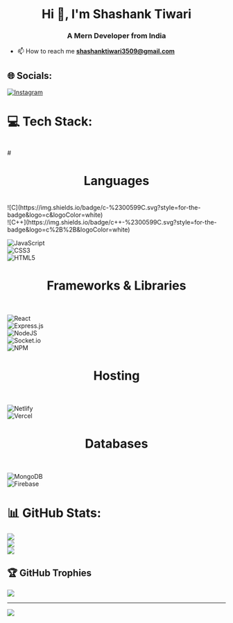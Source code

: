 # <h1 align="center">Hi 👋, I'm Shashank Tiwari</h1>
<h3 align="center">A Mern Developer from India</h3>

- 📫 How to reach me **shashanktiwari3509@gmail.com**

## 🌐 Socials:
[![Instagram](https://img.shields.io/badge/Instagram-%23E4405F.svg?logo=Instagram&logoColor=white)](https://instagram.com/__.shashank__) 

# 💻 Tech Stack:<br/>
<br/>
# <h1 align="center">Languages </h1><br/>
![C](https://img.shields.io/badge/c-%2300599C.svg?style=for-the-badge&logo=c&logoColor=white) <br/>
![C++](https://img.shields.io/badge/c++-%2300599C.svg?style=for-the-badge&logo=c%2B%2B&logoColor=white) <br/>

![JavaScript](https://img.shields.io/badge/javascript-%23323330.svg?style=for-the-badge&logo=javascript&logoColor=%23F7DF1E) <br/>
![CSS3](https://img.shields.io/badge/css3-%231572B6.svg?style=for-the-badge&logo=css3&logoColor=white)<br/>
![HTML5](https://img.shields.io/badge/html5-%23E34F26.svg?style=for-the-badge&logo=html5&logoColor=white) <br/>
# <h1 align="center">Frameworks & Libraries </h1><br/>
![React](https://img.shields.io/badge/react-%2320232a.svg?style=for-the-badge&logo=react&logoColor=%2361DAFB) <br/>
![Express.js](https://img.shields.io/badge/express.js-%23404d59.svg?style=for-the-badge&logo=express&logoColor=%2361DAFB)<br/>
![NodeJS](https://img.shields.io/badge/node.js-6DA55F?style=for-the-badge&logo=node.js&logoColor=white) <br/>
![Socket.io](https://img.shields.io/badge/Socket.io-black?style=for-the-badge&logo=socket.io&badgeColor=010101) <br/>
![NPM](https://img.shields.io/badge/NPM-%23000000.svg?style=for-the-badge&logo=npm&logoColor=white)<br/>
# <h1 align="center">Hosting</h1><br/>
![Netlify](https://img.shields.io/badge/netlify-%23000000.svg?style=for-the-badge&logo=netlify&logoColor=#00C7B7) <br/>
![Vercel](https://img.shields.io/badge/vercel-%23000000.svg?style=for-the-badge&logo=vercel&logoColor=white)<br/>
# <h1 align="center">Databases</h1><br/>
![MongoDB](https://img.shields.io/badge/MongoDB-%234ea94b.svg?style=for-the-badge&logo=mongodb&logoColor=white)<br/>
![Firebase](https://img.shields.io/badge/firebase-%23039BE5.svg?style=for-the-badge&logo=firebase) <br/>
# 📊 GitHub Stats:
![](https://github-readme-stats.vercel.app/api?username=Shashan-k08&theme=radical&hide_border=false&include_all_commits=true&count_private=true)<br/>
![](https://github-readme-streak-stats.herokuapp.com/?user=Shashan-k08&theme=radical&hide_border=false)<br/>
![](https://github-readme-stats.vercel.app/api/top-langs/?username=Shashan-k08&theme=radical&hide_border=false&include_all_commits=true&count_private=true&layout=compact)

## 🏆 GitHub Trophies
![](https://github-profile-trophy.vercel.app/?username=Shashan-k08&theme=apprentice&no-frame=false&no-bg=false&margin-w=4)

---
[![](https://visitcount.itsvg.in/api?id=Shashan-k08&icon=6&color=2)](https://visitcount.itsvg.in)

<!-- Proudly created with GPRM ( https://gprm.itsvg.in ) -->
